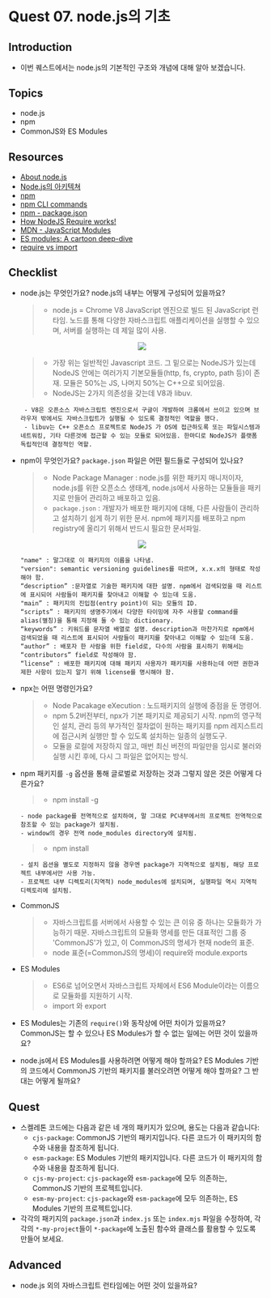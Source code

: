 # Quest 07. node.js의 기초

## Introduction

- 이번 퀘스트에서는 node.js의 기본적인 구조와 개념에 대해 알아 보겠습니다.

## Topics

- node.js
- npm
- CommonJS와 ES Modules

## Resources

- [About node.js](https://nodejs.org/ko/about/)
- [Node.js의 아키텍쳐](https://edu.goorm.io/learn/lecture/557/%ED%95%9C-%EB%88%88%EC%97%90-%EB%81%9D%EB%82%B4%EB%8A%94-node-js/lesson/174356/node-js%EC%9D%98-%EC%95%84%ED%82%A4%ED%85%8D%EC%B3%90)
- [npm](https://docs.npmjs.com/about-npm)
- [npm CLI commands](https://docs.npmjs.com/cli/v7/commands)
- [npm - package.json](https://docs.npmjs.com/cli/v7/configuring-npm/package-json)
- [How NodeJS Require works!](https://www.thirdrocktechkno.com/blog/how-nodejs-require-works)
- [MDN - JavaScript Modules](https://developer.mozilla.org/ko/docs/Web/JavaScript/Guide/Modules)
- [ES modules: A cartoon deep-dive](https://hacks.mozilla.org/2018/03/es-modules-a-cartoon-deep-dive/)
- [require vs import](https://www.geeksforgeeks.org/difference-between-node-js-require-and-es6-import-and-export/)

## Checklist

- node.js는 무엇인가요? node.js의 내부는 어떻게 구성되어 있을까요?

  > - node.js = Chrome V8 JavaScript 엔진으로 빌드 된 JavaScript 런타임. 노드를 통해 다양한 자바스크립트 애플리케이션을 실행할 수 있으며, 서버를 실행하는 데 제일 많이 사용.

  <p align="center">
    <img src="https://user-images.githubusercontent.com/124439821/230406771-0fa09ad1-89d8-4de8-a1c7-346aca992536.png">
  </p>

  > - 가장 위는 일반적인 Javascript 코드. 그 밑으로는 NodeJS가 있는데 NodeJS 안에는 여러가지 기본모듈들(http, fs, crypto, path 등)이 존재. 모듈은 50%는 JS, 나머지 50%는 C++으로 되어있음.
  > - NodeJS는 2가지 의존성을 갖는데 V8과 libuv.

       - V8은 오픈소스 자바스크립트 엔진으로서 구글이 개발하여 크롬에서 쓰이고 있으며 브라우저 밖에서도 자바스크립트가 실행될 수 있도록 결정적인 역할을 했다.
       - libuv는 C++ 오픈소스 프로젝트로 NodeJS 가 OS에 접근하도록 또는 파일시스템과 네트워킹, 기타 다른것에 접근할 수 있는 모듈로 되어있음. 한마디로 NodeJS가 플랫폼 독립적인데 결정적인 역할.

- npm이 무엇인가요? `package.json` 파일은 어떤 필드들로 구성되어 있나요?

  > - Node Package Manager : node.js를 위한 패키지 매니저이자, node.js를 위한 오픈소스 생태계, node.js에서 사용하는 모듈들을 패키지로 만들어 관리하고 배포하고 있음.
  > - `package.json` : 개발자가 배포한 패키지에 대해, 다른 사람들이 관리하고 설치하기 쉽게 하기 위한 문서. npm에 패키지를 배포하고 npm registry에 올리기 위해서 반드시 필요한 문서파일.

  <p align="center">
    <img src="https://user-images.githubusercontent.com/124439821/230414984-5763245d-f246-4830-bb95-96c3f93b23d1.png">
  </p>

      "name" : 말그대로 이 패키지의 이름을 나타냄.
      "version": semantic versioning guidelines를 따르며, x.x.x의 형태로 작성해야 함.
      “description” :문자열로 기술한 패키지에 대한 설명. npm에서 검색되었을 때 리스트에 표시되어 사람들이 패키지를 찾아내고 이해할 수 있는데 도움.
      "main” : 패키지의 진입점(entry point)이 되는 모듈의 ID.
      “scripts” : 패키지의 생명주기에서 다양한 타이밍에 자주 사용할 command를 alias(별칭)을 통해 지정해 둘 수 있는 dictionary.
      “keywords” : 키워드를 문자열 배열로 설명. description과 마찬가지로 npm에서 검색되었을 때 리스트에 표시되어 사람들이 패키지를 찾아내고 이해할 수 있는데 도움.
      “author” : 배포자 한 사람을 위한 field로, 다수의 사람을 표시하기 위해서는 “contributors” field로 작성해야 함.
      “license” : 배포한 패키지에 대해 패키지 사용자가 패키지를 사용하는데 어떤 권한과 제한 사항이 있는지 알기 위해 license를 명시해야 함.

- npx는 어떤 명령인가요?

  > - Node Pacakage eXecution : 노드패키지의 실행에 중점을 둔 명령어.
  > - npm 5.2버전부터, npx가 기본 패키지로 제공되기 시작. npm의 영구적인 설치, 관리 등의 부가적인 절차없이 원하는 패키지를 npm 레지스트리에 접근시켜 실행만 할 수 있도록 설치하는 일종의 실행도구.
  > - 모듈을 로컬에 저장하지 않고, 매번 최신 버전의 파일만을 임시로 불러와 실행 시킨 후에, 다시 그 파일은 없어지는 방식.

- npm 패키지를 `-g` 옵션을 통해 글로벌로 저장하는 것과 그렇지 않은 것은 어떻게 다른가요?

  > - npm install -g <package>

      - node package를 전역적으로 설치하여, 말 그대로 PC내부에서의 프로젝트 전역적으로 참조할 수 있는 package가 설치됨.
      - window의 경우 전역 node_modules directory에 설치됨.

  > - npm install <package>

      - 설치 옵션을 별도로 지정하지 않을 경우엔 package가 지역적으로 설치됨, 해당 프로젝트 내부에서만 사용 가능.
      - 프로젝트 내부 디렉토리(지역적) node_modules에 설치되며, 실행파일 역시 지역적 디렉토리에 설치됨.

- CommonJS

  > - 자바스크립트를 서버에서 사용할 수 있는 큰 이유 중 하나는 모듈화가 가능하기 때문. 자바스크립트의 모듈화 명세를 만든 대표적인 그룹 중 'CommonJS'가 있고, 이 CommonJS의 명세가 현재 node의 표준.
  > - node 표준(=CommonJS의 명세)이 require와 module.exports

- ES Modules

  > - ES6로 넘어오면서 자바스크립트 자체에서 ES6 Module이라는 이름으로 모듈화를 지원하기 시작.
  > - import 와 export

- ES Modules는 기존의 `require()`와 동작상에 어떤 차이가 있을까요? CommonJS는 할 수 있으나 ES Modules가 할 수 없는 일에는 어떤 것이 있을까요?
- node.js에서 ES Modules를 사용하려면 어떻게 해야 할까요? ES Modules 기반의 코드에서 CommonJS 기반의 패키지를 불러오려면 어떻게 해야 할까요? 그 반대는 어떻게 될까요?

## Quest

- 스켈레톤 코드에는 다음과 같은 네 개의 패키지가 있으며, 용도는 다음과 같습니다:
  - `cjs-package`: CommonJS 기반의 패키지입니다. 다른 코드가 이 패키지의 함수와 내용을 참조하게 됩니다.
  - `esm-package`: ES Modules 기반의 패키지입니다. 다른 코드가 이 패키지의 함수와 내용을 참조하게 됩니다.
  - `cjs-my-project`: `cjs-package`와 `esm-package`에 모두 의존하는, CommonJS 기반의 프로젝트입니다.
  - `esm-my-project`: `cjs-package`와 `esm-package`에 모두 의존하는, ES Modules 기반의 프로젝트입니다.
- 각각의 패키지의 `package.json`과 `index.js` 또는 `index.mjs` 파일을 수정하여, 각각의 `*-my-project`들이 `*-package`에 노출된 함수와 클래스를 활용할 수 있도록 만들어 보세요.

## Advanced

- node.js 외의 자바스크립트 런타임에는 어떤 것이 있을까요?
